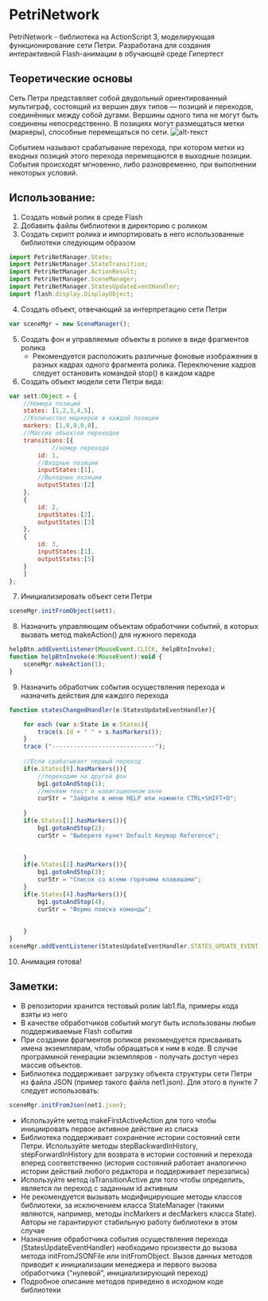 # PetriNetwork
PetriNetwork - библиотека на ActionScript 3, моделирующая функционирование сети Петри. Разработана для создания интерактивной Flash-анимации в обучающей среде Гипертест 

## Теоретические основы

Сеть Петри представляет собой двудольный ориентированный мультиграф, состоящий из вершин двух типов — позиций и переходов, соединённых между собой дугами. Вершины одного типа не могут быть соединены непосредственно. В позициях могут размещаться метки (маркеры), способные перемещаться по сети.
![alt-текст](https://upload.wikimedia.org/wikipedia/commons/f/fe/Detailed_petri_net.png )

Событием называют срабатывание перехода, при котором метки из входных позиций этого перехода перемещаются в выходные позиции. События происходят мгновенно, либо разновременно, при выполнении некоторых условий.

## Использование:
1. Создать новый ролик в среде Flash
2. Добавить файлы библиотеки в директорию с роликом
1. Создать скрипт ролика и импортировать в него использованные библиотеки следующим образом
```javascript
import PetriNetManager.State;
import PetriNetManager.StateTransition;
import PetriNetManager.ActionResult;
import PetriNetManager.SceneManager;
import PetriNetManager.StatesUpdateEventHandler;
import flash.display.DisplayObject;
```
4. Создать объект, отвечающий за интерпретацию сети Петри
```javascript
var sceneMgr = new SceneManager();
```
5. Создать фон и управляемые объекты в ролике в виде фрагментов ролика
   * Рекомендуется расположить различные фоновые изображения в разных кадрах одного фрагмента ролика. Переключение кадров следует остановить командой stop() в каждом кадре
6. Создать объект модели сети Петри вида:
```javascript
var sett:Object = {
    //Номера позиций
    states: [1,2,3,4,5],
    //Количество маркеров в каждой позиции
    markers: [1,0,0,0,0],
    //Массив объектов переходов
    transitions:[{
    		//номер перехода
		id: 1,
		//Входные позиции
		inputStates:[1],
		//Выходные позиции
		outputStates:[2]
	},
	{
		id: 2,
		inputStates:[2],
		outputStates:[3]
	},
	{
		id: 3,
		inputStates:[1],
		outputStates:[5]
	}
	] 
};
```
7. Инициализировать объект сети Петри 
```javascript
sceneMgr.initFromObject(sett);
```
8. Назначить управляющим объектам обработчики событий, в которых вызвать метод makeAction() для нужного перехода
```javascript
helpBtn.addEventListener(MouseEvent.CLICK, helpBtnInvoke);
function helpBtnInvoke(e:MouseEvent):void {
	sceneMgr.makeAction(1);
}

```

9. Назначить обработчик события осуществления перехода и назначить действия для каждого перехода
```javascript
function statesChangedHandler(e:StatesUpdateEventHandler){

	for each (var s:State in e.States){
		trace(s.Id + " " + s.hasMarkers());
	}
	trace ("-----------------------------");
	
	//Если срабатывает первый переход
	if(e.States[0].hasMarkers()){
		//переходим на другой фон
		bg1.gotoAndStop(1);
		//меняем текст в навигационном окне
		curStr = "Зайдите в меню HELP или нажмите CTRL+SHIFT+D";
		
	}
	if(e.States[1].hasMarkers()){
		bg1.gotoAndStop(2);
		curStr = "Выберите пункт Default Keymap Reference";

		
	}
	if(e.States[2].hasMarkers()){
		bg1.gotoAndStop(3);
		curStr = "Список со всеми горячими клавишами";
	}
	if(e.States[4].hasMarkers()){
		bg1.gotoAndStop(4);
		curStr = "Форма поиска команды";
		
		
	}
}
sceneMgr.addEventListener(StatesUpdateEventHandler.STATES_UPDATE_EVENT, statesChangedHandler);	
```
10. Анимация готова!

## Заметки:
* В репозитории хранится тестовый ролик lab1.fla, примеры кода взяты из него
* В качестве обработчиков событий могут быть использованы любые поддерживаемые Flash события
* При создании фрагментов роликов рекомендуется присваивать имена экземплярам, чтобы обращаться к ним в коде. В случае программной генерации экземпляров - получать доступ через массив объектов.
* Библиотека поддерживает загрузку объекта структуры сети Петри из файла JSON (пример такого файла net1.json). Для этого в пункте 7 следует использовать:
```javascript
sceneMgr.initFromJson(net1.json);
```
* Используйте метод makeFirstActiveAction для того чтобы инициировать первое активное действие из списка
* Библиотека поддерживает сохранение истории состояний сети Петри. Используйте методы stepBackwardInHistory, stepForwardInHistory для возврата в истории состояний и перехода вперед соответственно (история состояний работает аналогично истории действий любого редактора и поддерживает перезапись)
* Используйте метод isTransitionActive для того чтобы определить, является ли переход с заданным id активным
* Не рекомендуется вызывать модифицирующие методы классов библиотеки, за исключением класса StateManager (такими являются, например, методы incMarkers и decMarkers класса State). Авторы не гарантируют стабильную работу библиотеки в этом случае
* Назначение обработчика события осуществления перехода (StatesUpdateEventHandler) необходимо произвести до вызова метода initFromJSONFile или initFromObject. Вызов данных методов приводит к инициализации менеджера и первого вызова обработчика ("нулевой", инициализирующий переход)
* Подробное описание методов приведено в исходном коде библиотеки
